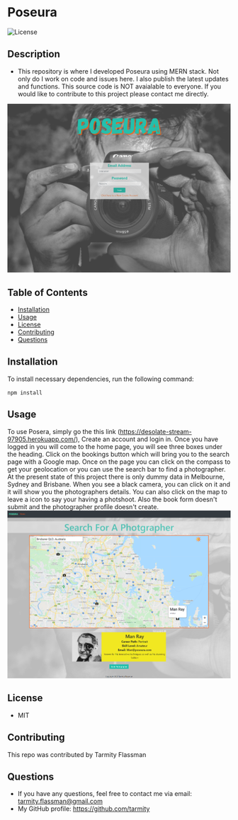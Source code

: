 # Poseura
![License](https://img.shields.io/github/license/tarmity/budget-tracker)

## Description
  * This repository is where I developed Poseura using MERN stack. Not only do I work on code and issues here. I also publish the latest updates and functions. This source code is NOT avaialable to everyone. If you would like to contribute to this project please contact me directly.
  
  ![img](https://github.com/Tarmity/poseura/blob/main/client/src/components/Images/loginPage.png?raw=true)
  

  ## Table of Contents
  * [Installation](#installation)
  * [Usage](#Usage)
  * [License](#License)
  * [Contributing](#Contributing)
  * [Questions](#Questions)
  

  ## Installation
  To install necessary dependencies, run the following command:
  
    npm install

  ## Usage
  To use Posera, simply go the this link (https://desolate-stream-97905.herokuapp.com/), Create an account and login in. Once you have logged in you will come to the home page, you will see three boxes under the heading.  Click on the bookings button which will bring you to the search page with a Google map. Once on the page you can click on the compass to get your geolocation or you can use the search bar to find a photographer. At the present state of this project there is only dummy data in Melbourne, Sydney and Brisbane. When you see a black camera, you can click on it and it will show you the photographers details. You can also click on the map to leave a icon to say your having a photshoot. Also the book form doesn't submit and the photographer profile doesn't create.
   ![img](https://github.com/Tarmity/poseura/blob/main/client/src/components/Images/searchPage.png?raw=true)
  
  ## License
  * MIT

  ## Contributing
  This repo was contributed by Tarmity Flassman

  ## Questions
  * If you have any questions, feel free to contact me via email: tarmity.flassman@gmail.com
  * My GitHub profile: https://github.com/tarmity
